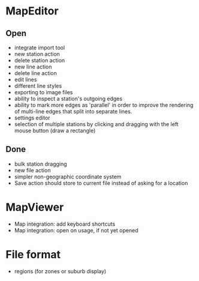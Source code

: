 # MapEditor

## Open
* integrate import tool
* new station action
* delete station action
* new line action
* delete line action
* edit lines
* different line styles
* exporting to image files
* ability to inspect a station's outgoing edges
* ability to mark more edges as 'parallel' in order to improve the rendering
  of multi-line edges that split into separate lines.
* settings editor
* selection of multiple stations by clicking and dragging with the left
  mouse button (draw a rectangle)

## Done
* bulk station dragging
* new file action
* simpler non-geographic coordinate system
* Save action should store to current file instead of asking
  for a location

# MapViewer
* Map integration: add keyboard shortcuts
* Map integration: open on usage, if not yet opened

# File format

* regions (for zones or suburb display)
